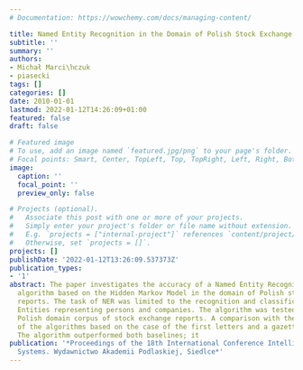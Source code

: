 ```yaml
---
# Documentation: https://wowchemy.com/docs/managing-content/

title: Named Entity Recognition in the Domain of Polish Stock Exchange Reports
subtitle: ''
summary: ''
authors:
- Michał Marci\ŉczuk
- piasecki
tags: []
categories: []
date: 2010-01-01
lastmod: 2022-01-12T14:26:09+01:00
featured: false
draft: false

# Featured image
# To use, add an image named `featured.jpg/png` to your page's folder.
# Focal points: Smart, Center, TopLeft, Top, TopRight, Left, Right, BottomLeft, Bottom, BottomRight.
image:
  caption: ''
  focal_point: ''
  preview_only: false

# Projects (optional).
#   Associate this post with one or more of your projects.
#   Simply enter your project's folder or file name without extension.
#   E.g. `projects = ["internal-project"]` references `content/project/deep-learning/index.md`.
#   Otherwise, set `projects = []`.
projects: []
publishDate: '2022-01-12T13:26:09.537373Z'
publication_types:
- '1'
abstract: The paper investigates the accuracy of a Named Entity Recognition (NER)
  algorithm based on the Hidden Markov Model in the domain of Polish stock exchange
  reports. The task of NER was limited to the recognition and classification of Named
  Entities representing persons and companies. The algorithm was tested on a small
  Polish domain corpus of stock exchange reports. A comparison with the baselines
  of the algorithms based on the case of the first letters and a gazetteer is presented.
  The algorithm outperformed both baselines; it
publication: '*Proceedings of the 18th International Conference Intelligent Information
  Systems. Wydawnictwo Akademii Podlaskiej, Siedlce*'
---
```

